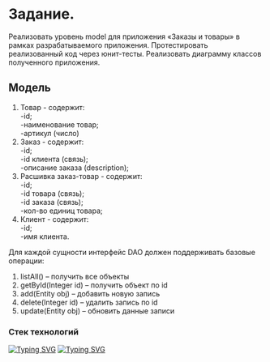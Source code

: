 <h1>Задание.</h1>
Реализовать уровень model для приложения «Заказы и товары» в рамках разрабатываемого приложения.
Протестировать реализованный код через юнит-тесты. 
Реализовать диаграмму классов полученного приложения.
<h2>Модель</h2>

1.	Товар - содержит:<br>
  -id;<br>
  -наименование товар;<br>
  -артикул (число)
2.	Заказ - содержит:<br>
  -id;<br>
  -id клиента (связь);<br>
  -описание заказа (description);
3.	Расшивка заказ-товар - содержит:<br>
  -id;<br>
  -id товара (связь);<br>
  -id заказа (связь);<br>
  -кол-во единиц товара;
4.	Клиент - содержит:<br>
  -id;<br>
  -имя клиента.

Для каждой сущности интерфейс DAO должен поддерживать базовые операции:
1.  listAll() – получить все объекты
2.  getById(Integer id) – получить объект по id
3.  add(Entity obj) – добавить новую запись
4.  delete(Integer id) – удалить  запись по id
5.  update(Entity obj) – обновить данные записи

<h3>Стек технологий</h3>

[![Typing SVG](https://readme-typing-svg.herokuapp.com?color=%2336BCF7&lines=Spring/Springboot+Thymeleaf+HTML/CSS)](https://git.io/typing-svg)
[![Typing SVG](https://readme-typing-svg.herokuapp.com?color=%2336BCF7&lines=Bootstrap+PostgreSQL+Hibernate)](https://git.io/typing-svg)
